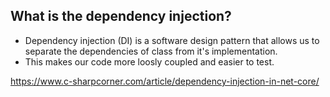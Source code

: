## What is the dependency injection?

* Dependency injection (DI) is a software design pattern that allows us to separate the dependencies of class from it's implementation. 
* This makes our code more loosly coupled and easier to test.

https://www.c-sharpcorner.com/article/dependency-injection-in-net-core/ 
